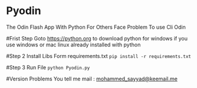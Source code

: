 # Pyodin
The Odin Flash App With Python For Others Face Problem To use Cli Odin 

#Frist Step
Goto https://python.org to download python for windows if you use windows or mac
linux already installed with python 

#Step 2
Install Libs Form requirements.txt
`pip install -r requirements.txt`

#Step 3
Run File 
`python Pyodin.py`

#Version Problems
You tell me mail : mohammed_sayyad@keemail.me
